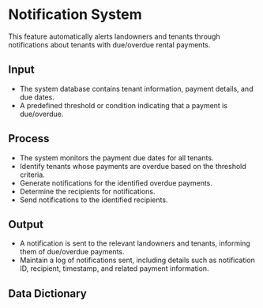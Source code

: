 # Notification System
This feature automatically alerts landowners and tenants through notifications about tenants with due/overdue rental payments.

## Input
* The system database contains tenant information, payment details, and due dates.
* A predefined threshold or condition indicating that a payment is due/overdue.

## Process
* The system monitors the payment due dates for all tenants.
* Identify tenants whose payments are overdue based on the threshold criteria.
* Generate notifications for the identified overdue payments.
* Determine the recipients for notifications.
* Send notifications to the identified recipients.

## Output
* A notification is sent to the relevant landowners and tenants, informing them of due/overdue payments.
* Maintain a log of notifications sent, including details such as notification ID, recipient, timestamp, and related payment information.

## Data Dictionary
